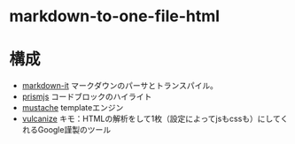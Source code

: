 # markdown-to-one-file-html

# 構成

* [markdown-it](https://github.com/markdown-it/markdown-it)
マークダウンのパーサとトランスパイル。
* [prismjs](http://prismjs.com/)
コードブロックのハイライト
* [mustache](https://mustache.github.io/)
templateエンジン
* [vulcanize](https://github.com/Polymer/vulcanize)
キモ：HTMLの解析をして1枚（設定によってjsもcssも）にしてくれるGoogle謹製のツール